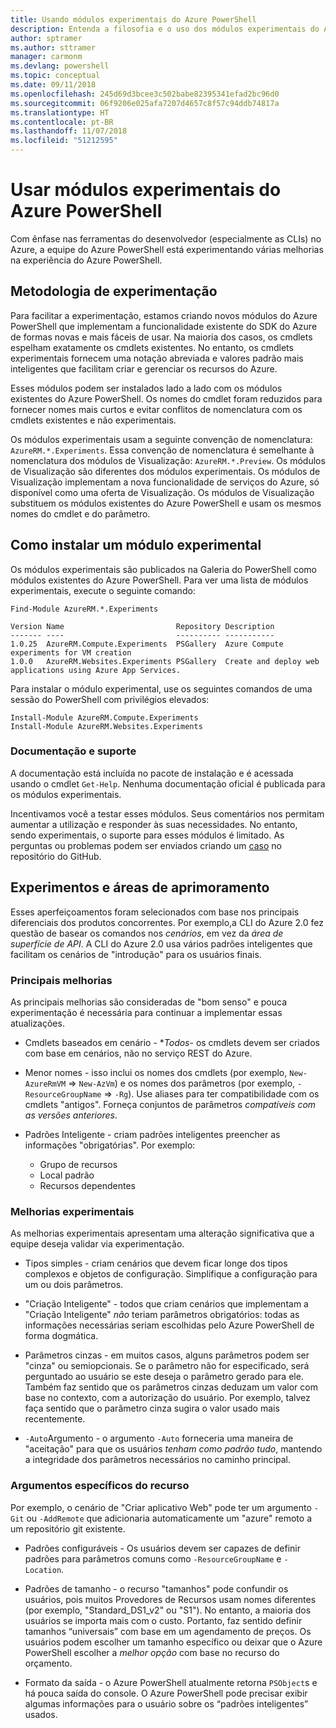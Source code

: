 ```yaml
---
title: Usando módulos experimentais do Azure PowerShell
description: Entenda a filosofia e o uso dos módulos experimentais do Azure PowerShell.
author: sptramer
ms.author: sttramer
manager: carmonm
ms.devlang: powershell
ms.topic: conceptual
ms.date: 09/11/2018
ms.openlocfilehash: 245d69d3bcee3c502babe82395341efad2bc96d0
ms.sourcegitcommit: 06f9206e025afa7207d4657c8f57c94ddb74817a
ms.translationtype: HT
ms.contentlocale: pt-BR
ms.lasthandoff: 11/07/2018
ms.locfileid: "51212595"
---
```

# <a name="use-experimental-azure-powershell-modules"></a>Usar módulos experimentais do Azure PowerShell

Com ênfase nas ferramentas do desenvolvedor (especialmente as CLIs) no Azure, a equipe do Azure PowerShell está experimentando várias melhorias na experiência do Azure PowerShell.

## <a name="experimentation-methodology"></a>Metodologia de experimentação

Para facilitar a experimentação, estamos criando novos módulos do Azure PowerShell que implementam a funcionalidade existente do SDK do Azure de formas novas e mais fáceis de usar. Na maioria dos casos, os cmdlets espelham exatamente os cmdlets existentes. No entanto, os cmdlets experimentais fornecem uma notação abreviada e valores padrão mais inteligentes que facilitam criar e gerenciar os recursos do Azure.

Esses módulos podem ser instalados lado a lado com os módulos existentes do Azure PowerShell. Os nomes do cmdlet foram reduzidos para fornecer nomes mais curtos e evitar conflitos de nomenclatura com os cmdlets existentes e não experimentais.

Os módulos experimentais usam a seguinte convenção de nomenclatura: `AzureRM.*.Experiments`. Essa convenção de nomenclatura é semelhante à nomenclatura dos módulos de Visualização: `AzureRM.*.Preview`. Os módulos de Visualização são diferentes dos módulos experimentais. Os módulos de Visualização implementam a nova funcionalidade de serviços do Azure, só disponível como uma oferta de Visualização. Os módulos de Visualização substituem os módulos existentes do Azure PowerShell e usam os mesmos nomes do cmdlet e do parâmetro.

## <a name="how-to-install-an-experimental-module"></a>Como instalar um módulo experimental

Os módulos experimentais são publicados na Galeria do PowerShell como módulos existentes do Azure PowerShell. Para ver uma lista de módulos experimentais, execute o seguinte comando:

```azurepowershell-interactive
Find-Module AzureRM.*.Experiments
```

```output
Version Name                         Repository Description
------- ----                         ---------- -----------
1.0.25  AzureRM.Compute.Experiments  PSGallery  Azure Compute experiments for VM creation
1.0.0   AzureRM.Websites.Experiments PSGallery  Create and deploy web applications using Azure App Services.
```

Para instalar o módulo experimental, use os seguintes comandos de uma sessão do PowerShell com privilégios elevados:

```azurepowershell-interactive
Install-Module AzureRM.Compute.Experiments
Install-Module AzureRM.Websites.Experiments
```

### <a name="documentation-and-support"></a>Documentação e suporte

A documentação está incluída no pacote de instalação e é acessada usando o cmdlet `Get-Help`. Nenhuma documentação oficial é publicada para os módulos experimentais.

Incentivamos você a testar esses módulos. Seus comentários nos permitam aumentar a utilização e responder às suas necessidades. No entanto, sendo experimentais, o suporte para esses módulos é limitado. As perguntas ou problemas podem ser enviados criando um [caso](https://github.com/Azure/azure-powershell/issues) no repositório do GitHub.

## <a name="experiments-and-areas-of-improvement"></a>Experimentos e áreas de aprimoramento

Esses aperfeiçoamentos foram selecionados com base nos principais diferenciais dos produtos concorrentes. Por exemplo,a CLI do Azure 2.0 fez questão de basear os comandos nos _cenários_, em vez da _área de superfície de API_.
A CLI do Azure 2.0 usa vários padrões inteligentes que facilitam os cenários de "introdução" para os usuários finais.

### <a name="core-improvements"></a>Principais melhorias

As principais melhorias são consideradas de "bom senso" e pouca experimentação é necessária para continuar a implementar essas atualizações.

- Cmdlets baseados em cenário - **Todos*- os cmdlets devem ser criados com base em cenários, não no serviço REST do Azure.

- Menor nomes - isso inclui os nomes dos cmdlets (por exemplo, `New-AzureRmVM` => `New-AzVm`) e os nomes dos parâmetros (por exemplo, `-ResourceGroupName` => `-Rg`). Use aliases para ter compatibilidade com os cmdlets "antigos". Forneça conjuntos de parâmetros _compatíveis com as versões anteriores_.

- Padrões Inteligente - criam padrões inteligentes preencher as informações "obrigatórias". Por exemplo: 
  - Grupo de recursos
  - Local padrão
  - Recursos dependentes

### <a name="experimental-improvements"></a>Melhorias experimentais

As melhorias experimentais apresentam uma alteração significativa que a equipe deseja validar via experimentação.

- Tipos simples - criam cenários que devem ficar longe dos tipos complexos e objetos de configuração. Simplifique a configuração para um ou dois parâmetros.

- "Criação Inteligente" - todos que criam cenários que implementam a "Criação Inteligente" _não_ teriam parâmetros obrigatórios: todas as informações necessárias seriam escolhidas pelo Azure PowerShell de forma dogmática.

- Parâmetros cinzas - em muitos casos, alguns parâmetros podem ser "cinza" ou semiopcionais. Se o parâmetro não for especificado, será perguntado ao usuário se este deseja o parâmetro gerado para ele. Também faz sentido que os parâmetros cinzas deduzam um valor com base no contexto, com a autorização do usuário.
  Por exemplo, talvez faça sentido que o parâmetro cinza sugira o valor usado mais recentemente.

- `-Auto`Argumento - o argumento `-Auto` forneceria uma maneira de "aceitação" para que os usuários _tenham como padrão tudo_, mantendo a integridade dos parâmetros necessários no caminho principal.

### <a name="feature-specific-switches"></a>Argumentos específicos do recurso

Por exemplo, o cenário de "Criar aplicativo Web" pode ter um argumento `-Git` ou `-AddRemote` que adicionaria automaticamente um "azure" remoto a um repositório git existente.

- Padrões configuráveis - Os usuários devem ser capazes de definir padrões para parâmetros comuns como `-ResourceGroupName` e `-Location`.

- Padrões de tamanho - o recurso "tamanhos" pode confundir os usuários, pois muitos Provedores de Recursos usam nomes diferentes (por exemplo, "Standard\_DS1\_v2" ou "S1"). No entanto, a maioria dos usuários se importa mais com o custo. Portanto, faz sentido definir tamanhos “universais” com base em um agendamento de preços. Os usuários podem escolher um tamanho específico ou deixar que o Azure PowerShell escolher a _melhor opção_ com base no recurso do orçamento.

- Formato da saída - o Azure PowerShell atualmente retorna `PSObject`s e há pouca saída do console. O Azure PowerShell pode precisar exibir algumas informações para o usuário sobre os “padrões inteligentes” usados.
